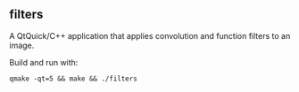 filters
-------

A QtQuick/C++ application that applies convolution and function filters to an image.

Build and run with:
```
qmake -qt=5 && make && ./filters
```
